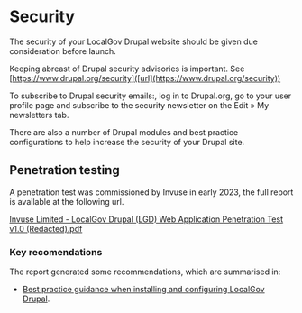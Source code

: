 # Security

The security of your LocalGov Drupal website should be given due consideration before launch.

Keeping abreast of Drupal security advisories is important. See [https://www.drupal.org/security]([url](https://www.drupal.org/security)) 

To subscribe to Drupal security emails:, log in to Drupal.org, go to your user profile page and subscribe to the security newsletter on the Edit » My newsletters tab.

There are also a number of Drupal modules and best practice configurations to help increase the security of your Drupal site.

## Penetration testing

A penetration test was commissioned by Invuse in early 2023, the full report is available at the following url.

[Invuse Limited - LocalGov Drupal (LGD) Web Application Penetration Test v1.0 (Redacted).pdf](https://github.com/localgovdrupal/docs/files/11285423/Invuse.Limited.-.LocalGov.Drupal.LGD.Web.Application.Penetration.Test.v1.0.Redacted.pdf)

### Key recomendations

The report generated some recommendations, which are summarised in: 
 - [Best practice guidance when installing and configuring LocalGov Drupal](/devs/security-best-practices).

